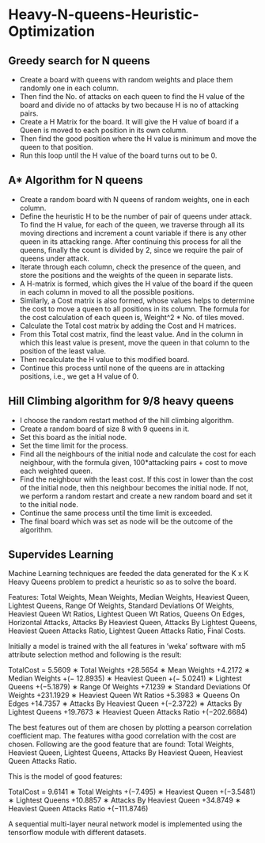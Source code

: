 # Heavy-N-queens-Heuristic-Optimization

## Greedy search for N queens
* Create a board with queens with random weights and place them randomly one in each column.
* Then find the No. of attacks on each queen to find the H value of the board and divide no of attacks by two because H is no of attacking pairs.
*	Create a H Matrix for the board. It will give the H value of board if a Queen is moved to each position in its own column.
*	Then find the good position where the H value is minimum and move the queen to that position.
*	Run this loop until the H value of the board turns out to be 0.

## A* Algorithm for N queens
*	Create a random board with N queens of random weights, one in each column.
*	Define the heuristic H to be the number of pair of queens under attack. To find the H value, for each of the queen, we traverse through all its moving directions and increment a count variable if there is any other queen in its attacking range. After continuing this process for all the queens, finally the count is divided by 2, since we require the pair of queens under attack.
*	Iterate through each column, check the presence of the queen, and store the positions and the weights of the queen in separate lists.
*	A H-matrix is formed, which gives the H value of the board if the queen in each column in moved to all the possible positions.
*	Similarly, a Cost matrix is also formed, whose values helps to determine the cost to move a queen to all positions in its column. The formula for the cost calculation of each queen is, Weight^2 * No. of tiles moved.
*	Calculate the Total cost matrix by adding the Cost and H matrices.
*	From this Total cost matrix, find the least value. And in the column in which this least value is present, move the queen in that column to the position of the least value.
*	Then recalculate the H value to this modified board.
*	Continue this process until none of the queens are in attacking positions, i.e., we get a H value of 0.

## Hill Climbing algorithm for 9/8 heavy queens
*	I choose the random restart method of the hill climbing algorithm.
*	Create a random board of size 8 with 9 queens in it.
*	Set this board as the initial node.
*	Set the time limit for the process.
*	Find all the neighbours of the initial node and calculate the cost for each neighbour, with the formula given, 100*attacking pairs + cost to move each weighted queen.
*	Find the neighbour with the least cost. If this cost in lower than the cost of the initial node, then this neighbour becomes the initial node. If not, we perform a random restart and create a new random board and set it to the initial node.
*	Continue the same process until the time limit is exceeded.
*	The final board which was set as node will be the outcome of the algorithm.

## Supervides Learning
Machine Learning techniques are feeded the data generated for the K x K Heavy Queens problem  to predict a heuristic so as to solve the board.

Features: Total Weights, Mean Weights, Median Weights, Heaviest Queen, Lightest Queens, Range Of Weights, Standard Deviations Of Weights, Heaviest Queen Wt Ratios, Lightest Queen Wt Ratios, Queens On Edges, Horizontal Attacks, Attacks By Heaviest Queen, Attacks By Lightest Queens, Heaviest Queen Attacks Ratio, Lightest Queen Attacks Ratio, Final Costs.

Initially a model is trained with the all features in ’weka’ software with m5 attribute selection method and following is the result:

TotalCost = 5.5609 ∗ Total Weights
+28.5654 ∗ Mean Weights
+4.2172 ∗ Median Weights
+(− 12.8935) ∗ Heaviest Queen
+(− 5.0241) ∗ Lightest Queens
+(−5.1879) ∗ Range Of Weights
+7.1239 ∗ Standard Deviations Of Weights
+231.1929 ∗ Heaviest Queen Wt Ratios
+5.3983 ∗ Queens On Edges
+14.7357 ∗ Attacks By Heaviest Queen
+(−2.3722) ∗ Attacks By Lightest Queens
+19.7673 ∗ Heaviest Queen Attacks Ratio
+(−202.6684)

The best features out of them are chosen by plotting a pearson correlation coefficient map. The features witha good correlation with the cost are chosen. Following are the good feature that are found: Total Weights, Heaviest Queen, Lightest Queens, Attacks By Heaviest Queen, Heaviest Queen Attacks Ratio.

This is the model of good features:

TotalCost = 9.6141 ∗ Total Weights
+(−7.495) ∗ Heaviest Queen
+(−3.5481) ∗ Lightest Queens
+10.8857 ∗ Attacks By Heaviest Queen
+34.8749 ∗ Heaviest Queen Attacks Ratio
+(−111.8746)

A sequential multi-layer neural network model is implemented using the tensorflow module with different datasets.
